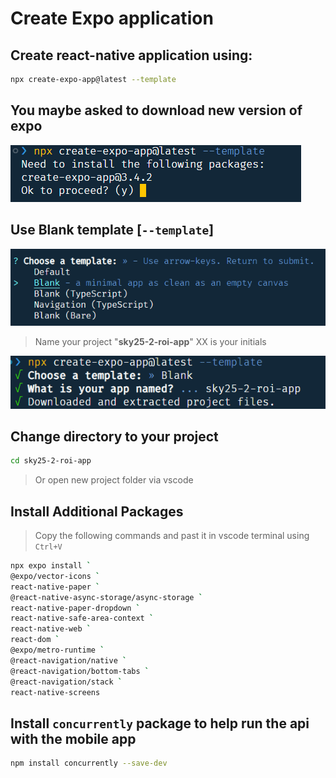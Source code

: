# Create Expo application

## Create react-native application using:

```bash
npx create-expo-app@latest --template
```

## You maybe asked to download new version of **expo**

![a1](Images/JH_2025-06-01-20-32-06.png)

## Use **Blank** template [`--template`]

![a2](Images/JH_2025-06-01-20-33-19.png)

> Name your project "**sky25-2-roi-app**" XX is your initials

![a3](Images/JH_2025-06-14-13-26-42.png)

## Change directory to your project

```bash
cd sky25-2-roi-app
```

> Or open new project folder via vscode

## Install Additional Packages

> Copy the following commands and past it in vscode terminal using `Ctrl+V`

```bash
npx expo install `
@expo/vector-icons `
react-native-paper `
@react-native-async-storage/async-storage `
react-native-paper-dropdown `
react-native-safe-area-context `
react-native-web `
react-dom `
@expo/metro-runtime `
@react-navigation/native `
@react-navigation/bottom-tabs `
@react-navigation/stack `
react-native-screens
```

## Install `concurrently` package to help run the api with the mobile app

```bash
npm install concurrently --save-dev
```
